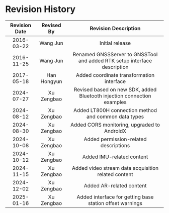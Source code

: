 # Revision History

| Revision Date | Revised By | Revision Description                                           |
| :-----------: | :--------: | :------------------------------------------------------------: |
| 2016-03-22    | Wang Jun   | Initial release                                                |
| 2016-11-25    | Wang Jun   | Renamed GNSSServer to GNSSTool and added RTK setup interface description |
| 2017-05-18    | Han Hongyun| Added coordinate transformation interface                      |
| 2024-07-27    | Xu Zengbao | Revised based on new SDK, added Bluetooth injection connection examples |
| 2024-08-12    | Xu Zengbao | Added LT800H connection method and common data types          |
| 2024-08-30    | Xu Zengbao | Added CORS monitoring, upgraded to AndroidX                   |
| 2024-10-08    | Xu Zengbao | Added permission-related descriptions                         |
| 2024-10-12    | Xu Zengbao | Added IMU-related content                                     |
| 2024-11-15    | Xu Zengbao | Added video stream data acquisition related content           |
| 2024-12-02    | Xu Zengbao | Added AR-related content                                      |
| 2025-01-16    | Xu Zengbao | Added interface for getting base station offset warnings     |
